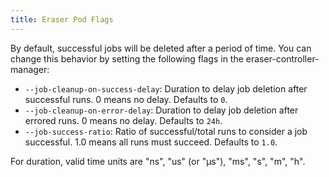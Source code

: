 ```yaml
---
title: Eraser Pod Flags
---
```


By default, successful jobs will be deleted after a period of time. You can change this behavior by setting the following flags in the eraser-controller-manager:

- `--job-cleanup-on-success-delay`: Duration to delay job deletion after successful runs. 0 means no delay. Defaults to `0`.
- `--job-cleanup-on-error-delay`: Duration to delay job deletion after errored runs. 0 means no delay. Defaults to `24h`. 
- `--job-success-ratio`: Ratio of successful/total runs to consider a job successful. 1.0 means all runs must succeed. Defaults to `1.0`.  

For duration, valid time units are "ns", "us" (or "µs"), "ms", "s", "m", "h".
